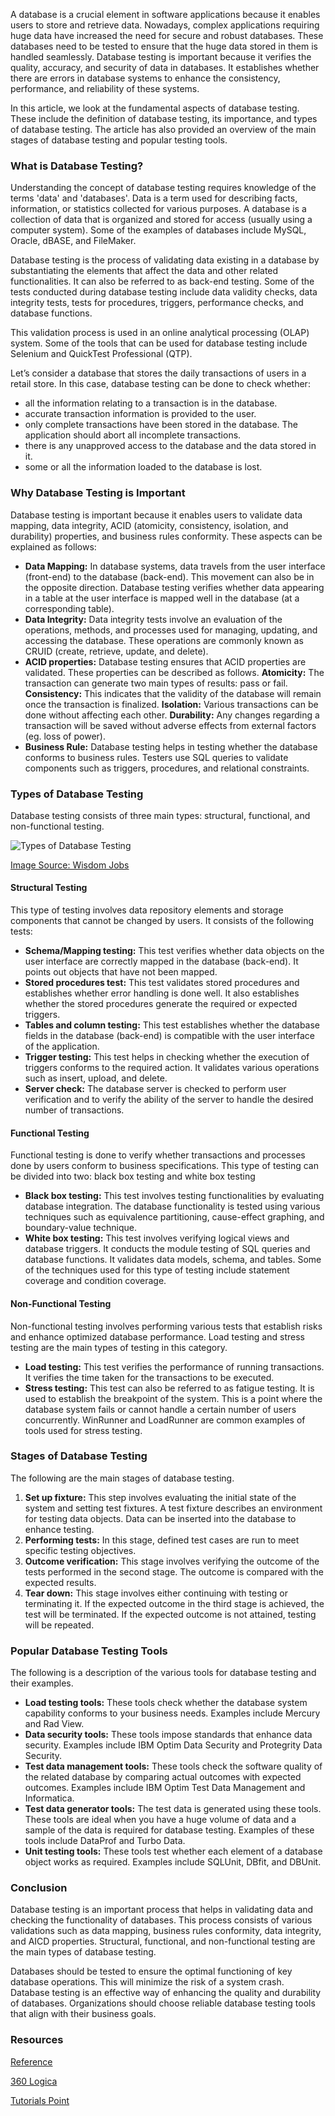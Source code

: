A database is a crucial element in software applications because it enables users to store and retrieve data. Nowadays, complex applications requiring huge data have increased the need for secure and robust databases. These databases need to be tested to ensure that the huge data stored in them is handled seamlessly. Database testing is important because it verifies the quality, accuracy, and security of data in databases. It establishes whether there are errors in database systems to enhance the consistency, performance, and reliability of these systems. 

In this article, we look at the fundamental aspects of database testing. These include the definition of database testing, its importance, and types of database testing. The article has also provided an overview of the main stages of database testing and popular testing tools.

### What is Database Testing?
Understanding the concept of database testing requires knowledge of the terms 'data' and 'databases'. Data is a term used for describing facts, information, or statistics collected for various purposes. A database is a collection of data that is organized and stored for access (usually using a computer system). Some of the examples of databases include MySQL, Oracle, dBASE, and FileMaker. 

Database testing is the process of validating data existing in a database by substantiating the elements that affect the data and other related functionalities. It can also be referred to as back-end testing. Some of the tests conducted during database testing include data validity checks, data integrity tests, tests for procedures, triggers, performance checks, and database functions.

This validation process is used in an online analytical processing (OLAP) system. Some of the tools that can be used for database testing include Selenium and QuickTest Professional (QTP). 

Let’s consider a database that stores the daily transactions of users in a retail store. In this case, database testing can be done to check whether:
* all the information relating to a transaction is in the database. 
* accurate transaction information is provided to the user.
* only complete transactions have been stored in the database. The application should abort all incomplete transactions.
* there is any unapproved access to the database and the data stored in it. 
* some or all the information loaded to the database is lost.

### Why Database Testing is Important
Database testing is important because it enables users to validate data mapping, data integrity, ACID (atomicity, consistency, isolation, and durability) properties, and business rules conformity. These aspects can be explained as follows:
* **Data Mapping:** In database systems, data travels from the user interface (front-end) to the database (back-end). This movement can also be in the opposite direction. Database testing verifies whether data appearing in a table at the user interface is mapped well in the database (at a corresponding table).
* **Data Integrity:** Data integrity tests involve an evaluation of the operations, methods, and processes used for managing, updating, and accessing the database. These operations are commonly known as CRUID (create, retrieve, update, and delete).
* **ACID properties:** Database testing ensures that ACID properties are validated. These properties can be described as follows.
**Atomicity:** The transaction can generate two main types of results: pass or fail.
**Consistency:** This indicates that the validity of the database will remain once the transaction is finalized.
**Isolation:** Various transactions can be done without affecting each other. 
**Durability:** Any changes regarding a transaction will be saved without adverse effects from external factors (eg. loss of power). 
* **Business Rule:** Database testing helps in testing whether the database conforms to business rules. Testers use SQL queries to validate components such as triggers, procedures, and relational constraints. 
  
### Types of Database Testing
Database testing consists of three main types: structural, functional, and non-functional testing. 

![Types of Database Testing](/engineering-education/an-overview-of-database-testing/types-of-database-testing.jpg)

[Image Source: Wisdom Jobs](https://www.wisdomjobs.com/userfiles/testingtypes.PNG)

#### Structural Testing
This type of testing involves data repository elements and storage components that cannot be changed by users. It consists of the following tests:
* **Schema/Mapping testing:** This test verifies whether data objects on the user interface are correctly mapped in the database (back-end). It points out objects that have not been mapped. 
* **Stored procedures test:** This test validates stored procedures and establishes whether error handling is done well. It also establishes whether the stored procedures generate the required or expected triggers. 
* **Tables and column testing:** This test establishes whether the database fields in the database (back-end) is compatible with the user interface of the application. 
* **Trigger testing:** This test helps in checking whether the execution of triggers conforms to the required action. It validates various operations such as insert, upload, and delete. 
* **Server check:** The database server is checked to perform user verification and to verify the ability of the server to handle the desired number of transactions. 
  
#### Functional Testing
Functional testing is done to verify whether transactions and processes done by users conform to business specifications. This type of testing can be divided into two: black box testing and white box testing
* **Black box testing:** This test involves testing functionalities by evaluating database integration. The database functionality is tested using various techniques such as equivalence partitioning, cause-effect graphing, and boundary-value technique. 
* **White box testing:** This test involves verifying logical views and database triggers. It conducts the module testing of SQL queries and database functions. It validates data models, schema, and tables. Some of the techniques used for this type of testing include statement coverage and condition coverage. 

#### Non-Functional Testing
Non-functional testing involves performing various tests that establish risks and enhance optimized database performance. Load testing and stress testing are the main types of testing in this category.
* **Load testing:** This test verifies the performance of running transactions. It verifies the time taken for the transactions to be executed. 
* **Stress testing:** This test can also be referred to as fatigue testing. It is used to establish the breakpoint of the system. This is a point where the database system fails or cannot handle a certain number of users concurrently. WinRunner and LoadRunner are common examples of tools used for stress testing. 
  
### Stages of Database Testing
The following are the main stages of database testing.
1. **Set up fixture:** This step involves evaluating the initial state of the system and setting test fixtures. A test fixture describes an environment for testing data objects. Data can be inserted into the database to enhance testing.
2. **Performing tests:** In this stage, defined test cases are run to meet specific testing objectives. 
3. **Outcome verification:** This stage involves verifying the outcome of the tests performed in the second stage. The outcome is compared with the expected results. 
4. **Tear down:** This stage involves either continuing with testing or terminating it. If the expected outcome in the third stage is achieved, the test will be terminated. If the expected outcome is not attained, testing will be repeated. 
   
### Popular Database Testing Tools
The following is a description of the various tools for database testing and their examples. 
* **Load testing tools:** These tools check whether the database system capability conforms to your business needs. Examples include Mercury and Rad View.
* **Data security tools:** These tools impose standards that enhance data security. Examples include IBM Optim Data Security and Protegrity Data Security. 
* **Test data management tools:** These tools check the software quality of the related database by comparing actual outcomes with expected outcomes. Examples include IBM Optim Test Data Management and Informatica.
* **Test data generator tools:** The test data is generated using these tools. These tools are ideal when you have a huge volume of data and a sample of the data is required for database testing. Examples of these tools include DataProf and Turbo Data. 
* **Unit testing tools:** These tools test whether each element of a database object works as required. Examples include SQLUnit, DBfit, and DBUnit. 
  
### Conclusion
Database testing is an important process that helps in validating data and checking the functionality of databases. This process consists of various validations such as data mapping, business rules conformity, data integrity, and AICD properties. Structural, functional, and non-functional testing are the main types of database testing. 

Databases should be tested to ensure the optimal functioning of key database operations. This will minimize the risk of a system crash. Database testing is an effective way of enhancing the quality and durability of databases. Organizations should choose reliable database testing tools that align with their business goals. 

### Resources 

[Reference](https://www.reference.com/world-view/databases-important-f0fe51a39eb47be0)

[360 Logica](https://www.360logica.com/blog/what-is-database-testing/)

[Tutorials Point](https://www.tutorialspoint.com/database_testing/database_testing_scenarios.htm)


